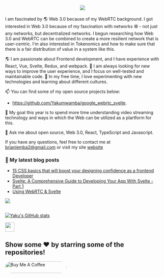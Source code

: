 <h1 align="center">
  <a href="#">
    <img src="https://readme-typing-svg.herokuapp.com/?lines=Hey,+There!+👋;Yaku+here...;Nice+to+meet+you!&center=true&size=30">
  </a>
</h1>

<!--
**Yakumwamba/Yakumwamba** is a ✨ _special_ ✨ repository because its `README.md` (this file) appears on your GitHub profile.

Here are some ideas to get you started:

- � I’m currently working on ...
- 🌱 I’m currently learning ...
- 👯 I’m looking to collaborate on ...
- 🤔 I’m looking for help with ...
- 💬 Ask me about ...
- 📫 How to reach me: ...
- 😄 Pronouns: ...
- ⚡ Fun fact: ...
-->

I am fascinated by 🌎 Web 3.0 because of my WebRTC background. I got interested in Web 3.0 because of my fascination with networks 🕸️ - not just any networks, but  decentralized networks. I begun researching how Web 3.0 and WebRTC can be combined to create a more resilient network that is user-centric. I'm also interested in Tokenomics and how to make sure that there is a fair distribution of value in a system like this.  

🌎 I am passionate about Frontend development, and I have experience with React, Vue, Svelte, Redux, and webpack.
🌱 I am always looking for new ways to improve the user experience, and I focus on well-tested and maintainable code. 
👯 In my free time, I love experimenting with new technologies and learning about different cultures.


 📫 You can find some of my open source projects below:

- https://github.com/Yakumwamba/google_webrtc_svelte. 

🎯 My goal this year is to spend more time understanding video streaming technology and ways in which the Web can be utilized as a plartform for this.

💬 Ask me about open source, Web 3.0, React, TypeScript and Javascript.

If you have any questions, feel free to contact me at brianlemba2@gmail.com or visit my site [website](https://yakuportfolio.vercel.app)


### 📕 My latest blog posts

<!-- BLOG-POST-LIST:START -->
  - [15 CSS basics that will boost your designing confidence as a frontend Developer](https://dev.to/yaku/15-css-that-will-boost-your-designing-confidence-as-frontend-developer-1j55)
  - [Svelte: A Comprehensive Guide to Developing Your App With Svelte - Part 1](https://dev.to/yaku/svelte-a-comprehensive-guide-to-developing-your-app-with-svelte-part-1-3iob)
  - [Using WebRTC & Svelte](https://dev.to/yaku/using-webrtc-and-svelte-3pn)
<!-- BLOG-POST-LIST:END -->
 <img src="https://activity-graph.herokuapp.com/graph?username=yakumwamba&theme=dracula&bg_color=00000000&color=22c55e&line=4c8ed9&point=00000000&area=true&hide_border=true"><br><br>

[![Yaku's GitHub stats](https://github-readme-stats.vercel.app/api?theme=radical&username=yakumwamba&count_private=true&show_icons=true&hide_title=true&include_all_commits=true)](https://github.com/anuraghazra/github-readme-stats)
 
 <img src="https://emojis.slackmojis.com/emojis/images/1593555389/9579/blob_excited.gif?1593555389" width="30"/>

## Show some ❤️ by starring some of the repositories!

<a href="https://www.buymeacoffee.com/yakumwamba" target="_blank"> 
    <img src="https://cdn.buymeacoffee.com/buttons/v2/default-red.png" alt="Buy Me A Coffee" style="height: 38px;width: 200px; border-radius: 200px;" >
    </a>




